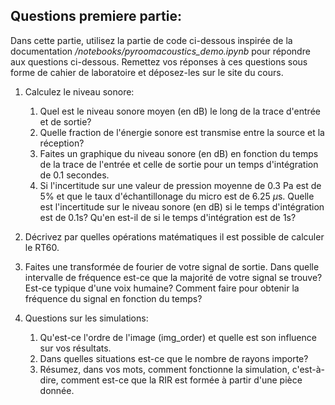 ## Questions premiere partie:

Dans cette partie, utilisez la partie de code ci-dessous inspirée de la documentation _/notebooks/pyroomacoustics_demo.ipynb_ pour répondre aux questions ci-dessous. Remettez vos réponses à ces questions sous forme de cahier de laboratoire et déposez-les sur le site du cours.
1. Calculez le niveau sonore:
   1. Quel est le niveau sonore moyen (en dB) le long de la trace d'entrée et de sortie?
   2. Quelle fraction de l'énergie sonore est transmise entre la source et la réception?
   3. Faites un graphique du niveau sonore (en dB) en fonction du temps de la trace de l'entrée et celle de sortie pour un temps d'intégration de 0.1 secondes.
   4. Si l'incertitude sur une valeur de pression moyenne de 0.3 Pa est de 5% et que le taux d'échantillonage du micro est de 6.25 $\mu$s. Quelle est l'incertitude sur le niveau sonore (en dB) si le temps d'intégration est de 0.1s? Qu'en est-il de si le temps d'intégration est de 1s? 

2. Décrivez par quelles opérations matématiques il est possible de calculer le RT60.

3. Faites une transformée de fourier de votre signal de sortie. Dans quelle intervalle de fréquence est-ce que la majorité de votre signal se trouve? Est-ce typique d'une voix humaine? Comment faire pour obtenir la fréquence du signal en fonction du temps?

4. Questions sur les simulations:
   1. Qu'est-ce l'ordre de l'image (img_order) et quelle est son influence sur vos résultats.
   2. Dans quelles situations est-ce que le nombre de rayons importe? 
   3. Résumez, dans vos mots, comment fonctionne la simulation, c'est-à-dire, comment est-ce que la RIR est formée à partir d'une pièce donnée.

